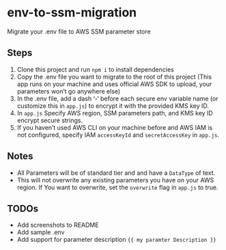 # env-to-ssm-migration
Migrate your .env file to AWS SSM parameter store

## Steps
1. Clone this project and run `npm i` to install dependencies
2. Copy the .env file you want to migrate to the root of this project (This app runs on  your machine and  uses official AWS SDK to upload, your parameters won’t go anywhere else)
3. In the .env file, add a dash ‘-‘ before each secure env variable name (or customize this in `app.js`) to encrypt it with the provided KMS key ID.
4. In `app.js` Specify AWS region, SSM parameters path, and KMS key ID encrypt secure strings.
5. If you haven’t used AWS CLI on your machine before and AWS IAM is not configured, specify IAM  `accessKeyId` and `secretAccessKey` in `app.js`.

## Notes
* All Parameters will be of standard tier and and have a `DataType` of text.
* This will not overwrite any existing parameters you have on your AWS region. If You want to overwrite, set the `overwrite` flag in `app.js` to true.

## TODOs
- Add screenshots to README
- Add sample .env
- Add support for parameter description `{{ my paramter Description }}`
